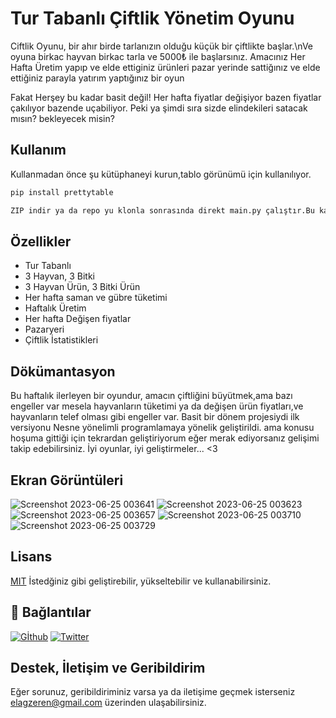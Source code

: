 # Tur Tabanlı Çiftlik Yönetim Oyunu
Ciftlik Oyunu, bir ahır birde tarlanızın  olduğu küçük bir çiftlikte başlar.\nVe oyuna birkac hayvan birkac tarla ve 5000₺ ile başlarsınız.
Amacınız Her Hafta Üretim yapıp ve elde ettiginiz ürünleri pazar yerinde sattiğınız ve elde ettiğiniz parayla yatırım yaptığınız bir oyun


Fakat Herşey bu kadar basit değil! Her hafta fiyatlar değişiyor bazen fiyatlar çakılıyor bazende uçabiliyor.
Peki ya şimdi sıra sizde elindekileri satacak mısın? bekleyecek misin?


## Kullanım
Kullanmadan önce şu kütüphaneyi kurun,tablo görünümü için kullanılıyor.
```bash
pip install prettytable
```

```bash
ZIP indir ya da repo yu klonla sonrasında direkt main.py çalıştır.Bu kadar.
```
    
## Özellikler
- Tur Tabanlı
- 3 Hayvan, 3 Bitki
- 3 Hayvan Ürün, 3 Bitki Ürün
- Her hafta saman ve gübre tüketimi
- Haftalık Üretim
- Her hafta Değişen fiyatlar
- Pazaryeri
- Çiftlik İstatistikleri

## Dökümantasyon
Bu haftalık ilerleyen bir oyundur, amacın çiftliğini büyütmek,ama bazı engeller var mesela hayvanların tüketimi ya da değişen ürün fiyatları,ve hayvanların telef olması gibi engeller var.
Basit bir dönem projesiydi  ilk versiyonu Nesne yönelimli programlamaya yönelik geliştirildi. ama konusu hoşuma gittiği için tekrardan geliştiriyorum eğer merak ediyorsanız gelişimi takip edebilirsiniz.
İyi oyunlar, iyi geliştirmeler... <3

## Ekran Görüntüleri
![Screenshot 2023-06-25 003641](https://github.com/ErenElagz/Ciftlik-Yonetim-Oyunu/assets/125195062/e997beb2-5dc8-4aeb-8c44-80eccf7a11c8)
![Screenshot 2023-06-25 003623](https://github.com/ErenElagz/Ciftlik-Yonetim-Oyunu/assets/125195062/1b231556-aaf2-4273-b5ec-bf512827f121)
![Screenshot 2023-06-25 003657](https://github.com/ErenElagz/Ciftlik-Yonetim-Oyunu/assets/125195062/806a09a3-4396-4440-aafa-30952de03acf)
![Screenshot 2023-06-25 003710](https://github.com/ErenElagz/Ciftlik-Yonetim-Oyunu/assets/125195062/36708c6b-4b22-46cc-9ff8-a3b136012788)
![Screenshot 2023-06-25 003729](https://github.com/ErenElagz/Ciftlik-Yonetim-Oyunu/assets/125195062/8dd1a600-5d7e-4365-add7-a4d9989360e9)

## Lisans
[MIT](https://choosealicense.com/licenses/mit/)
İstedğiniz gibi geliştirebilir, yükseltebilir ve kullanabilirsiniz.


## 🔗 Bağlantılar
[![Gİthub](https://img.shields.io/badge/my_portfolio-000?style=for-the-badge&logo=ko-fi&logoColor=white)](https://github.com/ErenElagz)
[![Twitter](https://img.shields.io/badge/twitter-1DA1F2?style=for-the-badge&logo=twitter&logoColor=white)](https://twitter.com/ErenElagz)

## Destek, İletişim ve Geribildirim
Eğer sorunuz, geribildiriminiz varsa ya da iletişime geçmek isterseniz elagzeren@gmail.com üzerinden ulaşabilirsiniz.

